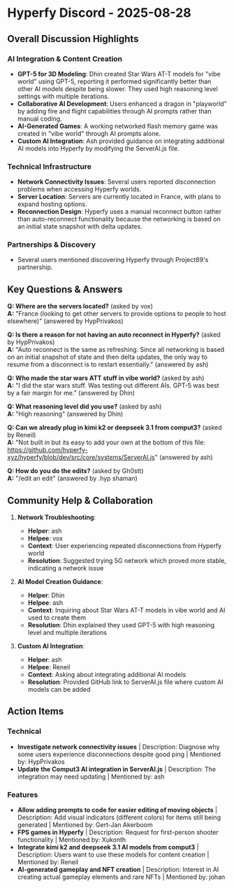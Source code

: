 # Hyperfy Discord - 2025-08-28

## Overall Discussion Highlights

### AI Integration & Content Creation
- **GPT-5 for 3D Modeling**: Dhin created Star Wars AT-T models for "vibe world" using GPT-5, reporting it performed significantly better than other AI models despite being slower. They used high reasoning level settings with multiple iterations.
- **Collaborative AI Development**: Users enhanced a dragon in "playworld" by adding fire and flight capabilities through AI prompts rather than manual coding.
- **AI-Generated Games**: A working networked flash memory game was created in "vibe world" through AI prompts alone.
- **Custom AI Integration**: Ash provided guidance on integrating additional AI models into Hyperfy by modifying the ServerAI.js file.

### Technical Infrastructure
- **Network Connectivity Issues**: Several users reported disconnection problems when accessing Hyperfy worlds.
- **Server Location**: Servers are currently located in France, with plans to expand hosting options.
- **Reconnection Design**: Hyperfy uses a manual reconnect button rather than auto-reconnect functionality because the networking is based on an initial state snapshot with delta updates.

### Partnerships & Discovery
- Several users mentioned discovering Hyperfy through Project89's partnership.

## Key Questions & Answers

**Q: Where are the servers located?** (asked by vox)  
**A:** "France (looking to get other servers to provide options to people to host elsewhere)" (answered by HypPrivakos)

**Q: Is there a reason for not having an auto reconnect in Hyperfy?** (asked by HypPrivakos)  
**A:** "Auto reconnect is the same as refreshing. Since all networking is based on an initial snapshot of state and then delta updates, the only way to resume from a disconnect is to restart essentially." (answered by ash)

**Q: Who made the star wars ATT stuff in vibe world?** (asked by ash)  
**A:** "I did the star wars stuff. Was testing out different AIs. GPT-5 was best by a fair margin for me." (answered by Dhin)

**Q: What reasoning level did you use?** (asked by ash)  
**A:** "High reasoning" (answered by Dhin)

**Q: Can we already plug in kimi k2 or deepseek 3.1 from comput3?** (asked by Reneil)  
**A:** "Not built in but its easy to add your own at the bottom of this file: https://github.com/hyperfy-xyz/hyperfy/blob/dev/src/core/systems/ServerAI.js" (answered by ash)

**Q: How do you do the edits?** (asked by Gh0stt)  
**A:** "/edit an edit" (answered by .hyp shaman)

## Community Help & Collaboration

1. **Network Troubleshooting**:
   - **Helper**: ash
   - **Helpee**: vox
   - **Context**: User experiencing repeated disconnections from Hyperfy world
   - **Resolution**: Suggested trying 5G network which proved more stable, indicating a network issue

2. **AI Model Creation Guidance**:
   - **Helper**: Dhin
   - **Helpee**: ash
   - **Context**: Inquiring about Star Wars AT-T models in vibe world and AI used to create them
   - **Resolution**: Dhin explained they used GPT-5 with high reasoning level and multiple iterations

3. **Custom AI Integration**:
   - **Helper**: ash
   - **Helpee**: Reneil
   - **Context**: Asking about integrating additional AI models
   - **Resolution**: Provided GitHub link to ServerAI.js file where custom AI models can be added

## Action Items

### Technical
- **Investigate network connectivity issues** | Description: Diagnose why some users experience disconnections despite good ping | Mentioned by: HypPrivakos
- **Update the Comput3 AI integration in ServerAI.js** | Description: The integration may need updating | Mentioned by: ash

### Features
- **Allow adding prompts to code for easier editing of moving objects** | Description: Add visual indicators (different colors) for items still being generated | Mentioned by: Gert-Jan Akerboom
- **FPS games in Hyperfy** | Description: Request for first-person shooter functionality | Mentioned by: Xukonth
- **Integrate kimi k2 and deepseek 3.1 AI models from comput3** | Description: Users want to use these models for content creation | Mentioned by: Reneil
- **AI-generated gameplay and NFT creation** | Description: Interest in AI creating actual gameplay elements and rare NFTs | Mentioned by: johan